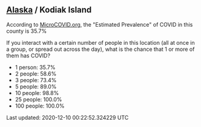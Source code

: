 
## [Alaska](/united-states/alaska) / Kodiak Island

According to [MicroCOVID.org](http://microcovid.org),
the "Estimated Prevalence" of COVID in this county is 35.7%

If you interact with a certain number of people in this location
(all at once in a group, or spread out across the day), what is the chance that
1 or more of them has COVID?

- 1 person: 35.7%
- 2 people: 58.6%
- 3 people: 73.4%
- 5 people: 89.0%
- 10 people: 98.8%
- 25 people: 100.0%
- 100 people: 100.0%

Last updated: 2020-12-10 00:22:52.324229 UTC
